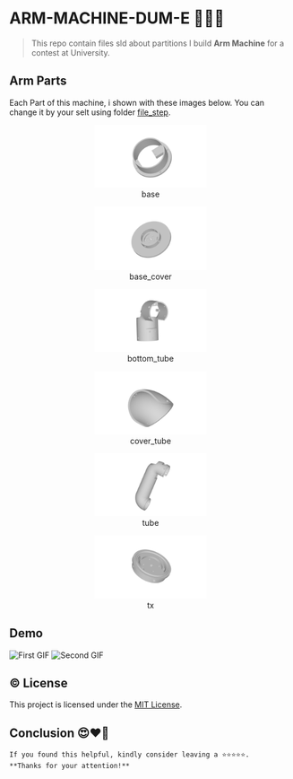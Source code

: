 # ARM-MACHINE-DUM-E 🦾🤖🦿
> This repo contain files sld about partitions I build **Arm Machine** for a contest at University. 

## Arm Parts
Each Part of this machine, i shown with these images below. You can change it by your selt using folder [file_step](https://github.com/Sonny-Inkai/ARM-MACHINE-DUM-E/tree/main/file_step). 

<div align="center">
    <figure>
        <img src="https://github.com/Sonny-Inkai/ARM-MACHINE-DUM-E/blob/main/image/base.png" alt="Ảnh 1" width="200"/>
        <figcaption>base</figcaption>
    </figure>
    <figure>
        <img src="https://github.com/Sonny-Inkai/ARM-MACHINE-DUM-E/blob/main/image/base_cover.png" alt="Ảnh 2" width="200"/>
        <figcaption>base_cover</figcaption>
    </figure>
  <figure>
        <img src="https://github.com/Sonny-Inkai/ARM-MACHINE-DUM-E/blob/main/image/bottom_tube.png" alt="Ảnh 2" width="200"/>
        <figcaption>bottom_tube</figcaption>
    </figure>
</div>

<div align="center">
    <figure>
        <img src="https://github.com/Sonny-Inkai/ARM-MACHINE-DUM-E/blob/main/image/cover_tube.png" alt="Ảnh 1" width="200"/>
        <figcaption>cover_tube</figcaption>
    </figure>
    <figure>
        <img src="https://github.com/Sonny-Inkai/ARM-MACHINE-DUM-E/blob/main/image/tube.png" alt="Ảnh 2" width="200"/>
        <figcaption>tube</figcaption>
    </figure>
  <figure>
        <img src="https://github.com/Sonny-Inkai/ARM-MACHINE-DUM-E/blob/main/image/tx.png" alt="Ảnh 2" width="200"/>
        <figcaption>tx</figcaption>
    </figure>
</div>

## Demo
<!-- Container for GIFs -->
<div>
    <!-- First GIF -->
    <img src="https://github.com/Sonny-Inkai/ARM-MACHINE-DUM-E/blob/main/video/testing.gif" alt="First GIF" >
    <!-- Second GIF -->
    <img src="https://github.com/Sonny-Inkai/ARM-MACHINE-DUM-E/blob/main/video/prepare_4_contest.gif" alt="Second GIF">
</div>

## <a>©️ License</a>

This project is licensed under the [MIT License](http://opensource.org/licenses/MIT).

## <a name="Conclusion">Conclusion 😍❤️🥰 </a>
```
If you found this helpful, kindly consider leaving a ⭐⭐⭐⭐⭐. 
**Thanks for your attention!**
```
